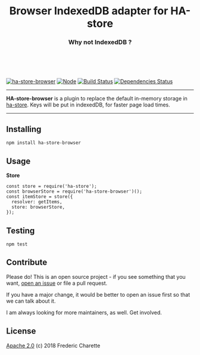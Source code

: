 <h1 align="center">
  Browser IndexedDB adapter for HA-store
</h1>
<h3 align="center">
    Why not IndexedDB ?
  <br/><br/><br/>
</h3>
<br/>

[![ha-store-browser](https://img.shields.io/npm/v/ha-store-browser.svg)](https://www.npmjs.com/package/ha-store-browser)
[![Node](https://img.shields.io/badge/node->%3D8.0-blue.svg)](https://nodejs.org)
[![Build Status](https://travis-ci.org/fed135/ha-browser-adapter.svg?branch=master)](https://travis-ci.org/fed135/ha-browser-adapter)
[![Dependencies Status](https://david-dm.org/fed135/ha-store-browser.svg)](https://david-dm.org/fed135/ha-store-browser)

---

**HA-store-browser** is a plugin to replace the default in-memory storage in [ha-store](https://github.com/fed135/ha-store). Keys will be put in indexedDB, for faster page load times.

---

## Installing

`npm install ha-store-browser`


## Usage

**Store**
```node
const store = require('ha-store');
const browserStore = require('ha-store-browser')();
const itemStore = store({
  resolver: getItems,
  store: browserStore,
});
```


## Testing

`npm test`


## Contribute

Please do! This is an open source project - if you see something that you want, [open an issue](https://github.com/fed135/ha-browser-adapter/issues/new) or file a pull request.

If you have a major change, it would be better to open an issue first so that we can talk about it. 

I am always looking for more maintainers, as well. Get involved. 


## License 

[Apache 2.0](LICENSE) (c) 2018 Frederic Charette

